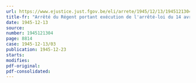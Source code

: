 ```yaml
---
url: https://www.ejustice.just.fgov.be/eli/arrete/1945/12/13/1945121304/justel
title-fr: "Arrêté du Régent portant exécution de l'arrêté-loi du 14 avril 1945, relatif à l'octroi de prêts à faible intérêt aux ouvriers mineurs, en vue de l'achat ou de la construction d'une habitation"
date: 1945-12-13
source:
number: 1945121304
page: 8814
case: 1945-12-13/03
publication: 1945-12-23
starts:
modifies:
pdf-original:
pdf-consolidated:
---
```


